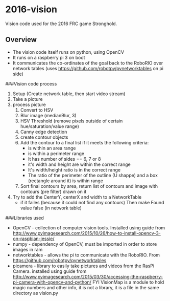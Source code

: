 # 2016-vision
Vision code used for the 2016 FRC game Stronghold.
## Overview

* The vision code itself runs on python, using OpenCV
* It runs on a raspberry pi 3 on boot
* It communicates the co-ordinates of the goal back to the RoboRIO over network tables (uses https://github.com/robotpy/pynetworktables on pi side)

###Vision code process

1. Setup (Create network table, then start video stream)
2. Take a picture
3. process picture
	1. Convert to HSV
	2. Blur image (medianBlur, 3)
	3. HSV Threshold (remove pixels outside of certain hue/saturation/value range)
	4. Canny edge detection
	5. create contour objects
	6. Add the contour to a final list if it meets the following criteria:
		* is within an area range
		* is within a perimeter range
		* It has number of sides == 6, 7 or 8
		* it's width and height are within the correct range
		* It's width/height ratio is in the correct range
		* The ratio of the perimeter of the outline (U shappe) and a box (rectangle around it) is within range
	7. Sort final contours by area, return list of contours and image with contours (pre filter) drawn on it
4. Try to add the CenterY, centerX and width to a NetworkTable
	* if it failes (because it could not find any contours) Then make Found value false (in network table)

###Libraries used

* OpenCV - collection of computer vision tools. Installed using guide from http://www.pyimagesearch.com/2015/10/26/how-to-install-opencv-3-on-raspbian-jessie/
* numpy - dependency of OpenCV, must be imported in order to store images in ram
* networktables - allows the pi to communicate with the RoboRIO. From https://github.com/robotpy/pynetworktables
* picamera - library to easily take pictures and videos from the RasPi Camera. installed using guide from http://www.pyimagesearch.com/2015/03/30/accessing-the-raspberry-pi-camera-with-opencv-and-python/
FYI VisionMap is a module to hold magic numbers and other info, it is not a library, it is a file in the same directory as vision.py